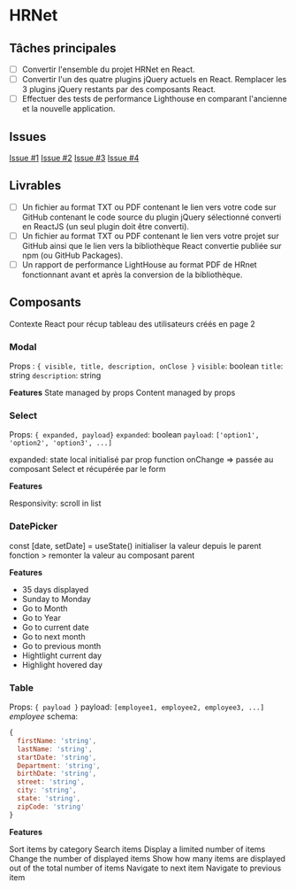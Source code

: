# HRNet

## Tâches principales

- [ ] Convertir l'ensemble du projet HRNet en React. 
- [ ] Convertir l'un des quatre plugins jQuery actuels en React. Remplacer les 3 plugins jQuery restants par des composants React. 
- [ ] Effectuer des tests de performance Lighthouse en comparant l'ancienne et la nouvelle application. 

## Issues

[Issue #1](https://github.com/OpenClassrooms-Student-Center/P12_Front-end/issues/1)
[Issue #2](https://github.com/OpenClassrooms-Student-Center/P12_Front-end/issues/2)
[Issue #3](https://github.com/OpenClassrooms-Student-Center/P12_Front-end/issues/3)
[Issue #4](https://github.com/OpenClassrooms-Student-Center/P12_Front-end/issues/4)

## Livrables

- [ ] Un fichier au format TXT ou PDF contenant le lien vers votre code sur GitHub contenant le code source du plugin jQuery sélectionné converti en ReactJS (un seul plugin doit être converti).
- [ ] Un fichier au format TXT ou PDF contenant le lien vers votre projet sur GitHub ainsi que le lien vers la bibliothèque React convertie publiée sur npm (ou GitHub Packages).
- [ ] Un rapport de performance LightHouse au format PDF de HRnet fonctionnant avant et après la conversion de la bibliothèque.

## Composants

Contexte React pour récup tableau des utilisateurs créés en page 2


### Modal

Props : `{ visible, title, description, onClose }`
`visible`: boolean
`title`: string
`description`: string

**Features**
State managed by props
Content managed by props

### Select

Props: `{ expanded, payload}`
`expanded`: boolean
`payload`: `['option1', 'option2', 'option3', ...]`

expanded: state local initialisé par prop
function onChange => passée au composant Select et récupérée par le form

**Features**

Responsivity: scroll in list

### DatePicker

const [date, setDate] = useState()
initialiser la valeur depuis le parent
fonction > remonter la valeur au composant parent

**Features**

- 35 days displayed
- Sunday to Monday
- Go to Month
- Go to Year
- Go to current date
- Go to next month
- Go to previous month
- Hightlight current day
- Highlight hovered day

### Table

Props: `{ payload }`
payload: `[employee1, employee2, employee3, ...]`
*employee* schema:

```js
{
  firstName: 'string',
  lastName: 'string',
  startDate: 'string',
  Department: 'string',
  birthDate: 'string',
  street: 'string',
  city: 'string',
  state: 'string',
  zipCode: 'string'
}
```

**Features**

Sort items by category
Search items
Display a limited number of items
Change the number of displayed items
Show how many items are displayed out of the total number of items
Navigate to next item
Navigate to previous item
